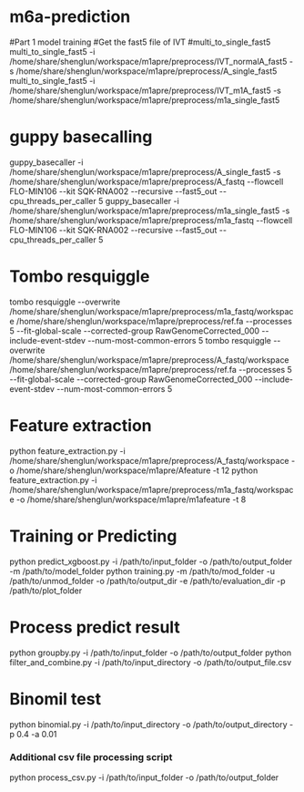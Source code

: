 # m6a-prediction
#Part 1 model training
#Get the fast5 file of IVT
#multi_to_single_fast5
multi_to_single_fast5 -i /home/share/shenglun/workspace/m1apre/preprocess/IVT_normalA_fast5 -s /home/share/shenglun/workspace/m1apre/preprocess/A_single_fast5
multi_to_single_fast5 -i /home/share/shenglun/workspace/m1apre/preprocess/IVT_m1A_fast5 -s /home/share/shenglun/workspace/m1apre/preprocess/m1a_single_fast5

# guppy basecalling
guppy_basecaller -i /home/share/shenglun/workspace/m1apre/preprocess/A_single_fast5 -s /home/share/shenglun/workspace/m1apre/preprocess/A_fastq --flowcell FLO-MIN106 --kit SQK-RNA002 --recursive --fast5_out --cpu_threads_per_caller 5
guppy_basecaller -i /home/share/shenglun/workspace/m1apre/preprocess/m1a_single_fast5 -s /home/share/shenglun/workspace/m1apre/preprocess/m1a_fastq --flowcell FLO-MIN106 --kit SQK-RNA002 --recursive --fast5_out --cpu_threads_per_caller 5

# Tombo resquiggle
tombo resquiggle --overwrite /home/share/shenglun/workspace/m1apre/preprocess/m1a_fastq/workspace /home/share/shenglun/workspace/m1apre/preprocess/ref.fa --processes 5 --fit-global-scale --corrected-group RawGenomeCorrected_000 --include-event-stdev --num-most-common-errors 5 
tombo resquiggle --overwrite /home/share/shenglun/workspace/m1apre/preprocess/A_fastq/workspace /home/share/shenglun/workspace/m1apre/preprocess/ref.fa --processes 5 --fit-global-scale --corrected-group RawGenomeCorrected_000 --include-event-stdev --num-most-common-errors 5 

# Feature extraction
python feature_extraction.py -i /home/share/shenglun/workspace/m1apre/preprocess/A_fastq/workspace -o /home/share/shenglun/workspace/m1apre/Afeature -t 12
python feature_extraction.py -i /home/share/shenglun/workspace/m1apre/preprocess/m1a_fastq/workspace -o /home/share/shenglun/workspace/m1apre/m1afeature -t 8

# Training or Predicting
python predict_xgboost.py -i /path/to/input_folder -o /path/to/output_folder -m /path/to/model_folder
python training.py -m /path/to/mod_folder -u /path/to/unmod_folder -o /path/to/output_dir -e /path/to/evaluation_dir -p /path/to/plot_folder

# Process predict result
python groupby.py -i /path/to/input_folder -o /path/to/output_folder
python filter_and_combine.py -i /path/to/input_directory -o /path/to/output_file.csv

# Binomil test
python binomial.py -i /path/to/input_directory -o /path/to/output_directory -p 0.4 -a 0.01


### Additional csv file processing script
python process_csv.py -i /path/to/input_folder -o /path/to/output_folder
